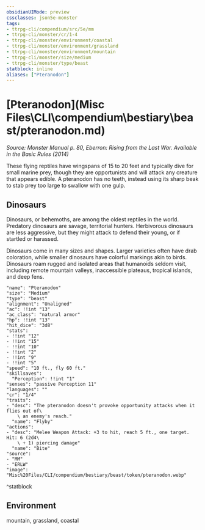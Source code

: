 ```yaml
---
obsidianUIMode: preview
cssclasses: json5e-monster
tags:
- ttrpg-cli/compendium/src/5e/mm
- ttrpg-cli/monster/cr/1-4
- ttrpg-cli/monster/environment/coastal
- ttrpg-cli/monster/environment/grassland
- ttrpg-cli/monster/environment/mountain
- ttrpg-cli/monster/size/medium
- ttrpg-cli/monster/type/beast
statblock: inline
aliases: ["Pteranodon"]
---
```

# [Pteranodon](Misc Files\CLI\compendium\bestiary\beast/pteranodon.md)
*Source: Monster Manual p. 80, Eberron: Rising from the Last War. Available in the Basic Rules (2014)*  

These flying reptiles have wingspans of 15 to 20 feet and typically dive for small marine prey, though they are opportunists and will attack any creature that appears edible. A pteranodon has no teeth, instead using its sharp beak to stab prey too large to swallow with one gulp.

## Dinosaurs

Dinosaurs, or behemoths, are among the oldest reptiles in the world. Predatory dinosaurs are savage, territorial hunters. Herbivorous dinosaurs are less aggressive, but they might attack to defend their young, or if startled or harassed.

Dinosaurs come in many sizes and shapes. Larger varieties often have drab coloration, while smaller dinosaurs have colorful markings akin to birds. Dinosaurs roam rugged and isolated areas that humanoids seldom visit, including remote mountain valleys, inaccessible plateaus, tropical islands, and deep fens.

```statblock
"name": "Pteranodon"
"size": "Medium"
"type": "beast"
"alignment": "Unaligned"
"ac": !!int "13"
"ac_class": "natural armor"
"hp": !!int "13"
"hit_dice": "3d8"
"stats":
- !!int "12"
- !!int "15"
- !!int "10"
- !!int "2"
- !!int "9"
- !!int "5"
"speed": "10 ft., fly 60 ft."
"skillsaves":
  "Perception": !!int "1"
"senses": "passive Perception 11"
"languages": ""
"cr": "1/4"
"traits":
- "desc": "The pteranodon doesn't provoke opportunity attacks when it flies out of\
    \ an enemy's reach."
  "name": "Flyby"
"actions":
- "desc": "Melee Weapon Attack: +3 to hit, reach 5 ft., one target. Hit: 6 (2d4\
    \ + 1) piercing damage"
  "name": "Bite"
"source":
- "MM"
- "ERLW"
"image": "Misc%20Files/CLI/compendium/bestiary/beast/token/pteranodon.webp"
```
^statblock

## Environment

mountain, grassland, coastal